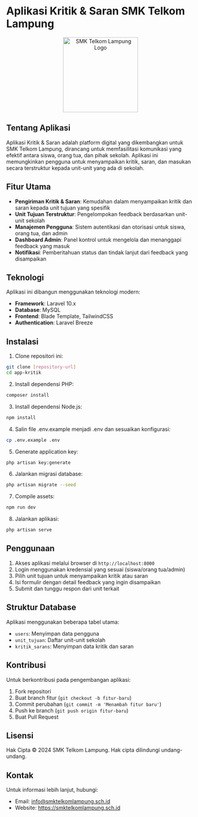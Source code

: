 # Aplikasi Kritik & Saran SMK Telkom Lampung

<p align="center">
<img src="public/assets/img/logo.png" width="200" alt="SMK Telkom Lampung Logo">
</p>

## Tentang Aplikasi

Aplikasi Kritik & Saran adalah platform digital yang dikembangkan untuk SMK Telkom Lampung, dirancang untuk memfasilitasi komunikasi yang efektif antara siswa, orang tua, dan pihak sekolah. Aplikasi ini memungkinkan pengguna untuk menyampaikan kritik, saran, dan masukan secara terstruktur kepada unit-unit yang ada di sekolah.

## Fitur Utama

- **Pengiriman Kritik & Saran**: Kemudahan dalam menyampaikan kritik dan saran kepada unit tujuan yang spesifik
- **Unit Tujuan Terstruktur**: Pengelompokan feedback berdasarkan unit-unit sekolah
- **Manajemen Pengguna**: Sistem autentikasi dan otorisasi untuk siswa, orang tua, dan admin
- **Dashboard Admin**: Panel kontrol untuk mengelola dan menanggapi feedback yang masuk
- **Notifikasi**: Pemberitahuan status dan tindak lanjut dari feedback yang disampaikan

## Teknologi

Aplikasi ini dibangun menggunakan teknologi modern:

- **Framework**: Laravel 10.x
- **Database**: MySQL
- **Frontend**: Blade Template, TailwindCSS
- **Authentication**: Laravel Breeze

## Instalasi

1. Clone repositori ini:
```bash
git clone [repository-url]
cd app-kritik
```

2. Install dependensi PHP:
```bash
composer install
```

3. Install dependensi Node.js:
```bash
npm install
```

4. Salin file .env.example menjadi .env dan sesuaikan konfigurasi:
```bash
cp .env.example .env
```

5. Generate application key:
```bash
php artisan key:generate
```

6. Jalankan migrasi database:
```bash
php artisan migrate --seed
```

7. Compile assets:
```bash
npm run dev
```

8. Jalankan aplikasi:
```bash
php artisan serve
```

## Penggunaan

1. Akses aplikasi melalui browser di `http://localhost:8000`
2. Login menggunakan kredensial yang sesuai (siswa/orang tua/admin)
3. Pilih unit tujuan untuk menyampaikan kritik atau saran
4. Isi formulir dengan detail feedback yang ingin disampaikan
5. Submit dan tunggu respon dari unit terkait

## Struktur Database

Aplikasi menggunakan beberapa tabel utama:

- `users`: Menyimpan data pengguna
- `unit_tujuan`: Daftar unit-unit sekolah
- `kritik_sarans`: Menyimpan data kritik dan saran

## Kontribusi

Untuk berkontribusi pada pengembangan aplikasi:

1. Fork repositori
2. Buat branch fitur (`git checkout -b fitur-baru`)
3. Commit perubahan (`git commit -m 'Menambah fitur baru'`)
4. Push ke branch (`git push origin fitur-baru`)
5. Buat Pull Request

## Lisensi

Hak Cipta © 2024 SMK Telkom Lampung. Hak cipta dilindungi undang-undang.

## Kontak

Untuk informasi lebih lanjut, hubungi:
- Email: info@smktelkomlampung.sch.id
- Website: https://smktelkomlampung.sch.id
